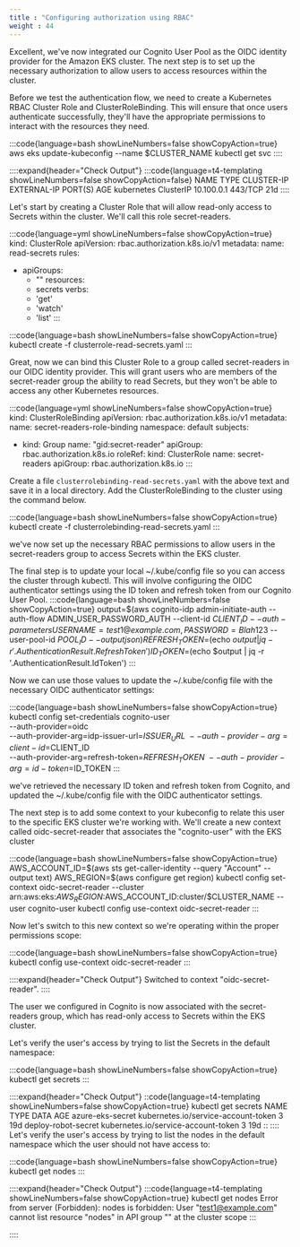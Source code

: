 ```yaml
---
title : "Configuring authorization using RBAC"
weight : 44
---
```


Excellent, we've now integrated our Cognito User Pool as the OIDC identity provider for the Amazon EKS cluster. The next step is to set up the necessary authorization to allow users to access resources within the cluster.

Before we test the authentication flow, we need to create a Kubernetes RBAC Cluster Role and ClusterRoleBinding. This will ensure that once users authenticate successfully, they'll have the appropriate permissions to interact with the resources they need.

:::code{language=bash showLineNumbers=false showCopyAction=true}
aws eks update-kubeconfig --name $CLUSTER_NAME
kubectl get svc
::::


::::expand{header="Check Output"}
:::code{language=t4-templating showLineNumbers=false showCopyAction=false}
NAME         TYPE        CLUSTER-IP   EXTERNAL-IP   PORT(S)   AGE
kubernetes   ClusterIP   10.100.0.1   <none>        443/TCP   21d
::::

Let's start by creating a Cluster Role that will allow read-only access to Secrets within the cluster. We'll call this role secret-readers.

:::code{language=yml showLineNumbers=false showCopyAction=true}
kind: ClusterRole
apiVersion: rbac.authorization.k8s.io/v1
metadata:
  name: read-secrets
rules:
- apiGroups:
  - ""
  resources:
  - secrets
  verbs:
  - 'get'
  - 'watch'
  - 'list'
:::

:::code{language=bash showLineNumbers=false showCopyAction=true}
kubectl create -f clusterrole-read-secrets.yaml
:::

Great, now we can bind this Cluster Role to a group called secret-readers in our OIDC identity provider. This will grant users who are members of the secret-reader group the ability to read Secrets, but they won't be able to access any other Kubernetes resources.


:::code{language=yml showLineNumbers=false showCopyAction=true}
kind: ClusterRoleBinding
apiVersion: rbac.authorization.k8s.io/v1
metadata:
  name: secret-readers-role-binding
  namespace: default
subjects:
- kind: Group
  name: "gid:secret-reader"
  apiGroup: rbac.authorization.k8s.io
roleRef:
  kind: ClusterRole
  name: secret-readers
  apiGroup: rbac.authorization.k8s.io
:::

Create a file `clusterrolebinding-read-secrets.yaml` with the above text and save it in a local directory. Add the ClusterRoleBinding to the cluster using the command below.

:::code{language=bash showLineNumbers=false showCopyAction=true}
kubectl create -f clusterrolebinding-read-secrets.yaml
:::

we've now set up the necessary RBAC permissions to allow users in the secret-readers group to access Secrets within the EKS cluster.

The final step is to update your local ~/.kube/config file so you can access the cluster through kubectl. This will involve configuring the OIDC authenticator settings using the ID token and refresh token from our Cognito User Pool.
:::code{language=bash showLineNumbers=false showCopyAction=true}
output=$(aws cognito-idp admin-initiate-auth --auth-flow ADMIN_USER_PASSWORD_AUTH --client-id $CLIENT_ID --auth-parameters USERNAME=test1@example.com,PASSWORD=Blah123$ --user-pool-id $POOL_ID --output json)
REFRESH_TOKEN=$(echo $output | jq -r '.AuthenticationResult.RefreshToken')
ID_TOKEN=$(echo $output | jq -r '.AuthenticationResult.IdToken')
:::


Now we can use those values to update the ~/.kube/config file with the necessary OIDC authenticator settings:

:::code{language=bash showLineNumbers=false showCopyAction=true}
kubectl config set-credentials cognito-user \
--auth-provider=oidc \
--auth-provider-arg=idp-issuer-url=$ISSUER_URL \
--auth-provider-arg=client-id=$CLIENT_ID \
--auth-provider-arg=refresh-token=$REFRESH_TOKEN \
--auth-provider-arg=id-token=$ID_TOKEN
:::

we've retrieved the necessary ID token and refresh token from Cognito, and updated the ~/.kube/config file with the OIDC authenticator settings.

The next step is to add some context to your kubeconfig to relate this user to the specific EKS cluster we're working with. We'll create a new context called oidc-secret-reader that associates the "cognito-user" with the EKS cluster

:::code{language=bash showLineNumbers=false showCopyAction=true}
AWS_ACCOUNT_ID=$(aws sts get-caller-identity --query "Account" --output text)
AWS_REGION=$(aws configure get region)
kubectl config set-context oidc-secret-reader --cluster arn:aws:eks:$AWS_REGION:$AWS_ACCOUNT_ID:cluster/$CLUSTER_NAME --user cognito-user
kubectl config use-context oidc-secret-reader
:::

Now let's switch to this new context so we're operating within the proper permissions scope:

:::code{language=bash showLineNumbers=false showCopyAction=true}
kubectl config use-context oidc-secret-reader
:::

::::expand{header="Check Output"}
Switched to context "oidc-secret-reader".
::::

The user we configured in Cognito is now associated with the secret-readers group, which has read-only access to Secrets within the EKS cluster.

Let's verify the user's access by trying to list the Secrets in the default namespace:

:::code{language=bash showLineNumbers=false showCopyAction=true}
kubectl get secrets
:::

::::expand{header="Check Output"}
::code{language=t4-templating showLineNumbers=false showCopyAction=true}
kubectl get secrets
NAME                  TYPE                                  DATA   AGE
azure-eks-secret      kubernetes.io/service-account-token   3      19d
deploy-robot-secret   kubernetes.io/service-account-token   3      19d
::
::::
Let's verify the user's access by trying to list the nodes in the default namespace which the user should not have access to:

:::code{language=bash showLineNumbers=false showCopyAction=true}
kubectl get nodes
:::

::::expand{header="Check Output"}
:::code{language=t4-templating showLineNumbers=false showCopyAction=true}
kubectl get nodes
Error from server (Forbidden): nodes is forbidden: User "test1@example.com" cannot list resource "nodes" in API group "" at the cluster scope
:::

::::


